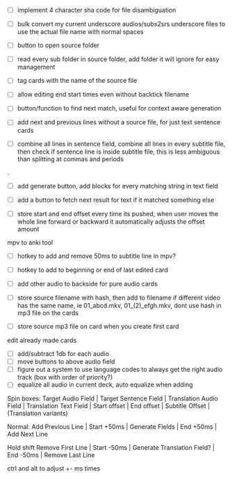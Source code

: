 - [ ] implement 4 character sha code for file disambiguation
- [ ] bulk convert my current underscore audios/subs2srs underscore files to use the actual file name with normal spaces
- [ ] button to open source folder
- [ ] read every sub folder in source folder, add folder it will ignore for easy management
- [ ] tag cards with the name of the source file
- [ ] allow editing end start times even without backtick filename
- [ ] button/function to find next match, useful for context aware generation
- [ ] add next and previous lines without a source file, for just text sentence cards
- [ ] combine all lines in sentence field, combine all lines in every subtitle file, then check if sentence line is inside subtitle file, this is less ambiguous than splitting at commas and periods


.

- [ ] add generate button, add blocks for every matching string in text field
- [ ] add a button to fetch next result for text if it matched something else
- [ ] store start and end offset every time its pushed, when user moves the whole line forward or backward it automatically adjusts the offset amount


mpv to anki tool
- [ ] hotkey to add and remove 50ms to subtitle line in mpv?
- [ ] hotkey to add to beginning or end of last edited card
- [ ] add other audio to backside for pure audio cards
- [ ] store source filename with hash, then add to filename if different video has the same name, ie 01_abcd.mkv, 01_(2)_efgh.mkv, dont use hash in mp3 file on the cards
- [ ] store source mp3 file on card when you create first card


edit already made cards
- [ ] add/subtract 1db for each audio
- [ ] move buttons to above audio field
- [ ] figure out a system to use language codes to always get the right audio track (box with order of priority?)
- [ ] equalize all audio in current deck, auto equalize when adding

Spin boxes:
Target Audio Field | Target Sentence Field | Translation Audio Field | Translation Text Field |
Start offset | End offset | Subtitle Offset | (Translation variants)

Normal:
Add Previous Line | Start +50ms | Generate Fields | End +50ms | Add Next Line

Hold shift
Remove First Line | Start -50ms | Generate Translation Field? | End -50ms | Remove Last Line

ctrl and alt to adjust +- ms times
